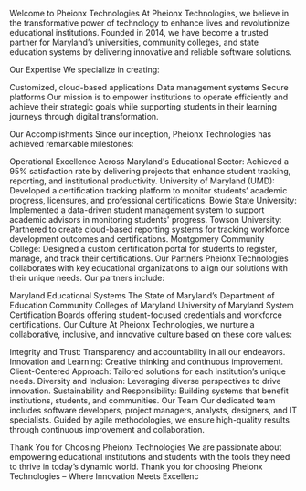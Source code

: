 Welcome to Pheionx Technologies
At Pheionx Technologies, we believe in the transformative power of technology to enhance lives and revolutionize educational institutions. Founded in 2014, we have become a trusted partner for Maryland’s universities, community colleges, and state education systems by delivering innovative and reliable software solutions.

Our Expertise
We specialize in creating:

Customized, cloud-based applications
Data management systems
Secure platforms
Our mission is to empower institutions to operate efficiently and achieve their strategic goals while supporting students in their learning journeys through digital transformation.

Our Accomplishments
Since our inception, Pheionx Technologies has achieved remarkable milestones:

Operational Excellence Across Maryland's Educational Sector: Achieved a 95% satisfaction rate by delivering projects that enhance student tracking, reporting, and institutional productivity.
University of Maryland (UMD): Developed a certification tracking platform to monitor students’ academic progress, licensures, and professional certifications.
Bowie State University: Implemented a data-driven student management system to support academic advisors in monitoring students' progress.
Towson University: Partnered to create cloud-based reporting systems for tracking workforce development outcomes and certifications.
Montgomery Community College: Designed a custom certification portal for students to register, manage, and track their certifications.
Our Partners
Pheionx Technologies collaborates with key educational organizations to align our solutions with their unique needs. Our partners include:

Maryland Educational Systems
The State of Maryland’s Department of Education
Community Colleges of Maryland
University of Maryland System
Certification Boards offering student-focused credentials and workforce certifications.
Our Culture
At Pheionx Technologies, we nurture a collaborative, inclusive, and innovative culture based on these core values:

Integrity and Trust: Transparency and accountability in all our endeavors.
Innovation and Learning: Creative thinking and continuous improvement.
Client-Centered Approach: Tailored solutions for each institution’s unique needs.
Diversity and Inclusion: Leveraging diverse perspectives to drive innovation.
Sustainability and Responsibility: Building systems that benefit institutions, students, and communities.
Our Team
Our dedicated team includes software developers, project managers, analysts, designers, and IT specialists. Guided by agile methodologies, we ensure high-quality results through continuous improvement and collaboration.

Thank You for Choosing Pheionx Technologies
We are passionate about empowering educational institutions and students with the tools they need to thrive in today’s dynamic world.
Thank you for choosing Pheionx Technologies – Where Innovation Meets Excellenc
